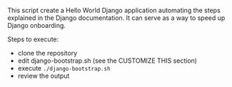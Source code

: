This script create a Hello World Django application automating the steps explained in the Django documentation. It can serve as a way to speed up Django onboarding.

Steps to execute:

* clone the repository
* edit django-bootstrap.sh (see the CUSTOMIZE THIS section)
* execute `./django-bootstrap.sh`
* review the output
